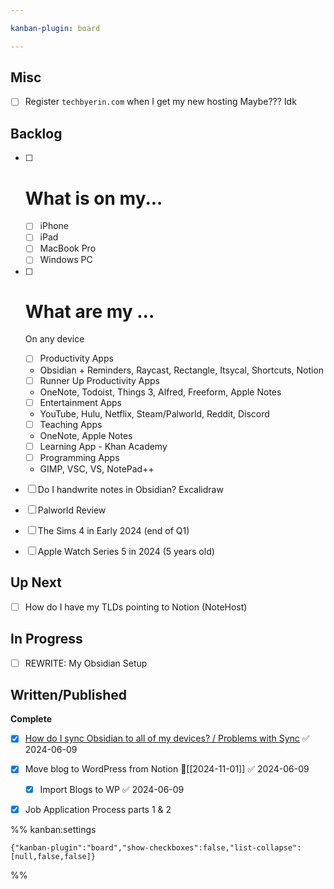```yaml
---

kanban-plugin: board

---
```


## Misc

- [ ] Register `techbyerin.com` when I get my new hosting
	Maybe??? Idk


## Backlog

- [ ] # What is on my...
	
	- [ ] iPhone
	- [ ] iPad
	- [ ] MacBook Pro
	- [ ] Windows PC
- [ ] # What are my ...
	
	On any device
	- [ ] Productivity Apps
	- Obsidian + Reminders, Raycast, Rectangle, Itsycal, Shortcuts, Notion
	- [ ] Runner Up Productivity Apps
	- OneNote, Todoist, Things 3, Alfred, Freeform, Apple Notes
	- [ ] Entertainment Apps
	- YouTube, Hulu, Netflix, Steam/Palworld, Reddit, Discord
	- [ ] Teaching Apps
	- OneNote, Apple Notes
	- [ ] Learning App - Khan Academy
	- [ ] Programming Apps
	- GIMP, VSC, VS, NotePad++
- [ ] Do I handwrite notes in Obsidian? Excalidraw
- [ ] Palworld Review
- [ ] The Sims 4 in Early 2024 (end of Q1)
- [ ] Apple Watch Series 5 in 2024 (5 years old)


## Up Next

- [ ] How do I have my TLDs pointing to Notion (NoteHost)


## In Progress

- [ ] REWRITE: My Obsidian Setup


## Written/Published

**Complete**
- [x] [How do I sync Obsidian to all of my devices? / Problems with Sync](https://www.notion.so/dudethatserin/How-do-I-sync-Obsidian-to-all-of-my-devices-7660a31920b44e8bbb0793fe1669c72a?pvs=4) ✅ 2024-06-09
- [x] Move blog to WordPress from Notion 🛫[[2024-11-01]] ✅ 2024-06-09
	- [x] Import Blogs to WP ✅ 2024-06-09
- [x] Job Application Process parts 1 & 2




%% kanban:settings
```
{"kanban-plugin":"board","show-checkboxes":false,"list-collapse":[null,false,false]}
```
%%